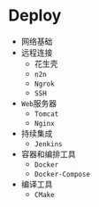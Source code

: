 # Deploy

* 网络基础
* 远程连接
    * 花生壳
    * `n2n`
    * `Ngrok`
    * `SSH`
* `Web`服务器
    * `Tomcat`
    * `Nginx`
* 持续集成
    * `Jenkins`
* 容器和编排工具
    * `Docker`
    * `Docker-Compose`
* 编译工具
    * `CMake`